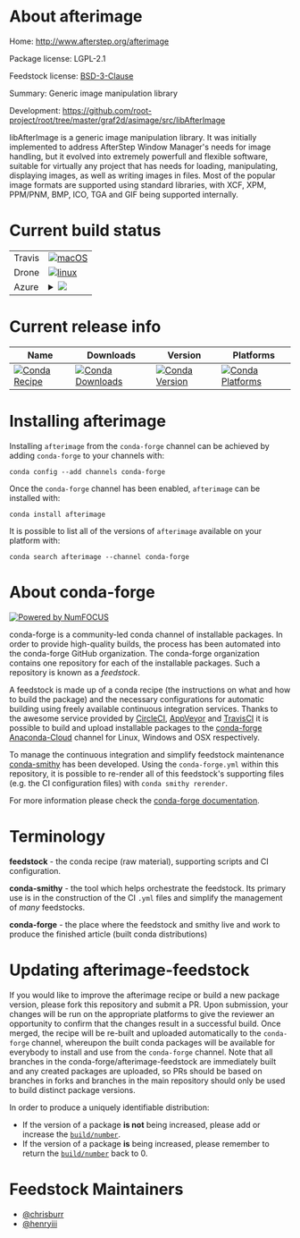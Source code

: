 About afterimage
================

Home: http://www.afterstep.org/afterimage

Package license: LGPL-2.1

Feedstock license: [BSD-3-Clause](https://github.com/conda-forge/afterimage-feedstock/blob/master/LICENSE.txt)

Summary: Generic image manipulation library

Development: https://github.com/root-project/root/tree/master/graf2d/asimage/src/libAfterImage

libAfterImage is a generic image manipulation library. It was initially
implemented to address AfterStep Window Manager's needs for image handling,
but it evolved into extremely powerfull and flexible software, suitable for
virtually any project that has needs for loading, manipulating, displaying
images, as well as writing images in files. Most of the popular image
formats are supported using standard libraries, with XCF, XPM, PPM/PNM,
BMP, ICO, TGA and GIF being supported internally.


Current build status
====================


<table><tr>
    <td>Travis</td>
    <td>
      <a href="https://travis-ci.com/conda-forge/afterimage-feedstock">
        <img alt="macOS" src="https://img.shields.io/travis/com/conda-forge/afterimage-feedstock/master.svg?label=macOS">
      </a>
    </td>
  </tr><tr>
    <td>Drone</td>
    <td>
      <a href="https://cloud.drone.io/conda-forge/afterimage-feedstock">
        <img alt="linux" src="https://img.shields.io/drone/build/conda-forge/afterimage-feedstock/master.svg?label=Linux">
      </a>
    </td>
  </tr>
    
  <tr>
    <td>Azure</td>
    <td>
      <details>
        <summary>
          <a href="https://dev.azure.com/conda-forge/feedstock-builds/_build/latest?definitionId=2615&branchName=master">
            <img src="https://dev.azure.com/conda-forge/feedstock-builds/_apis/build/status/afterimage-feedstock?branchName=master">
          </a>
        </summary>
        <table>
          <thead><tr><th>Variant</th><th>Status</th></tr></thead>
          <tbody><tr>
              <td>linux_64</td>
              <td>
                <a href="https://dev.azure.com/conda-forge/feedstock-builds/_build/latest?definitionId=2615&branchName=master">
                  <img src="https://dev.azure.com/conda-forge/feedstock-builds/_apis/build/status/afterimage-feedstock?branchName=master&jobName=linux&configuration=linux_64_" alt="variant">
                </a>
              </td>
            </tr><tr>
              <td>linux_aarch64</td>
              <td>
                <a href="https://dev.azure.com/conda-forge/feedstock-builds/_build/latest?definitionId=2615&branchName=master">
                  <img src="https://dev.azure.com/conda-forge/feedstock-builds/_apis/build/status/afterimage-feedstock?branchName=master&jobName=linux&configuration=linux_aarch64_" alt="variant">
                </a>
              </td>
            </tr><tr>
              <td>linux_ppc64le</td>
              <td>
                <a href="https://dev.azure.com/conda-forge/feedstock-builds/_build/latest?definitionId=2615&branchName=master">
                  <img src="https://dev.azure.com/conda-forge/feedstock-builds/_apis/build/status/afterimage-feedstock?branchName=master&jobName=linux&configuration=linux_ppc64le_" alt="variant">
                </a>
              </td>
            </tr><tr>
              <td>osx_64</td>
              <td>
                <a href="https://dev.azure.com/conda-forge/feedstock-builds/_build/latest?definitionId=2615&branchName=master">
                  <img src="https://dev.azure.com/conda-forge/feedstock-builds/_apis/build/status/afterimage-feedstock?branchName=master&jobName=osx&configuration=osx_64_" alt="variant">
                </a>
              </td>
            </tr><tr>
              <td>osx_arm64</td>
              <td>
                <a href="https://dev.azure.com/conda-forge/feedstock-builds/_build/latest?definitionId=2615&branchName=master">
                  <img src="https://dev.azure.com/conda-forge/feedstock-builds/_apis/build/status/afterimage-feedstock?branchName=master&jobName=osx&configuration=osx_arm64_" alt="variant">
                </a>
              </td>
            </tr>
          </tbody>
        </table>
      </details>
    </td>
  </tr>
</table>

Current release info
====================

| Name | Downloads | Version | Platforms |
| --- | --- | --- | --- |
| [![Conda Recipe](https://img.shields.io/badge/recipe-afterimage-green.svg)](https://anaconda.org/conda-forge/afterimage) | [![Conda Downloads](https://img.shields.io/conda/dn/conda-forge/afterimage.svg)](https://anaconda.org/conda-forge/afterimage) | [![Conda Version](https://img.shields.io/conda/vn/conda-forge/afterimage.svg)](https://anaconda.org/conda-forge/afterimage) | [![Conda Platforms](https://img.shields.io/conda/pn/conda-forge/afterimage.svg)](https://anaconda.org/conda-forge/afterimage) |

Installing afterimage
=====================

Installing `afterimage` from the `conda-forge` channel can be achieved by adding `conda-forge` to your channels with:

```
conda config --add channels conda-forge
```

Once the `conda-forge` channel has been enabled, `afterimage` can be installed with:

```
conda install afterimage
```

It is possible to list all of the versions of `afterimage` available on your platform with:

```
conda search afterimage --channel conda-forge
```


About conda-forge
=================

[![Powered by NumFOCUS](https://img.shields.io/badge/powered%20by-NumFOCUS-orange.svg?style=flat&colorA=E1523D&colorB=007D8A)](http://numfocus.org)

conda-forge is a community-led conda channel of installable packages.
In order to provide high-quality builds, the process has been automated into the
conda-forge GitHub organization. The conda-forge organization contains one repository
for each of the installable packages. Such a repository is known as a *feedstock*.

A feedstock is made up of a conda recipe (the instructions on what and how to build
the package) and the necessary configurations for automatic building using freely
available continuous integration services. Thanks to the awesome service provided by
[CircleCI](https://circleci.com/), [AppVeyor](https://www.appveyor.com/)
and [TravisCI](https://travis-ci.com/) it is possible to build and upload installable
packages to the [conda-forge](https://anaconda.org/conda-forge)
[Anaconda-Cloud](https://anaconda.org/) channel for Linux, Windows and OSX respectively.

To manage the continuous integration and simplify feedstock maintenance
[conda-smithy](https://github.com/conda-forge/conda-smithy) has been developed.
Using the ``conda-forge.yml`` within this repository, it is possible to re-render all of
this feedstock's supporting files (e.g. the CI configuration files) with ``conda smithy rerender``.

For more information please check the [conda-forge documentation](https://conda-forge.org/docs/).

Terminology
===========

**feedstock** - the conda recipe (raw material), supporting scripts and CI configuration.

**conda-smithy** - the tool which helps orchestrate the feedstock.
                   Its primary use is in the construction of the CI ``.yml`` files
                   and simplify the management of *many* feedstocks.

**conda-forge** - the place where the feedstock and smithy live and work to
                  produce the finished article (built conda distributions)


Updating afterimage-feedstock
=============================

If you would like to improve the afterimage recipe or build a new
package version, please fork this repository and submit a PR. Upon submission,
your changes will be run on the appropriate platforms to give the reviewer an
opportunity to confirm that the changes result in a successful build. Once
merged, the recipe will be re-built and uploaded automatically to the
`conda-forge` channel, whereupon the built conda packages will be available for
everybody to install and use from the `conda-forge` channel.
Note that all branches in the conda-forge/afterimage-feedstock are
immediately built and any created packages are uploaded, so PRs should be based
on branches in forks and branches in the main repository should only be used to
build distinct package versions.

In order to produce a uniquely identifiable distribution:
 * If the version of a package **is not** being increased, please add or increase
   the [``build/number``](https://conda.io/docs/user-guide/tasks/build-packages/define-metadata.html#build-number-and-string).
 * If the version of a package **is** being increased, please remember to return
   the [``build/number``](https://conda.io/docs/user-guide/tasks/build-packages/define-metadata.html#build-number-and-string)
   back to 0.

Feedstock Maintainers
=====================

* [@chrisburr](https://github.com/chrisburr/)
* [@henryiii](https://github.com/henryiii/)

